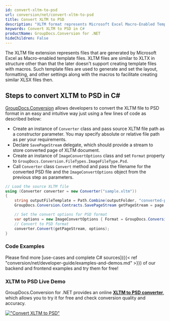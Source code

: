 ```yaml
---
id: convert-xltm-to-psd
url: conversion/net/convert-xltm-to-psd
title: Convert XLTM to PSD
description: "XLTM format represents Microsoft Excel Macro-Enabled Template with .xltm extension. Learn how to convert XLTM to PSD file programmatically in C# language using GroupDocs.Conversion for .NET library."
keywords: Convert XLTM to PSD in C#
productName: GroupDocs.Conversion for .NET
hideChildren: False
---
```


The XLTM file extension represents files that are generated by Microsoft Excel as Macro-enabled template files. XLTM files are similar to XLTX in structure other than that the later doesn't support creating template files with macros. Such template files are used to generate and set the layout, formatting, and other settings along with the macros to facilitate creating similar XLSX files then.

## Steps to convert XLTM to PSD in C#

[GroupDocs.Conversion](https://products.groupdocs.com/conversion/net) allows developers to convert the XLTM file to PSD format in an easy and intuitive way just using a few lines of code as described below:

* Create an instance of `Converter` class and pass source XLTM file path as a constructor parameter. You may specify absolute or relative file path as per your requirements. 
* Declare `SavePageStream` delegate, which should provide a stream to store converted page of XLTM document.
* Create an instance of `ImageConvertOptions` class and set `Format` property to `GroupDocs.Conversion.FileTypes.ImageFileType.Psd`.
* Call `Converter` class `Convert` method and pass the filename for the converted PSD file and the `ImageConvertOptions` object from the previous step as parameters.

```csharp
// Load the source XLTM file
using (Converter converter = new Converter("sample.xltm"))
{
    string outputFileTemplate = Path.Combine(outputFolder, "converted-page-{0}.psd");
    GroupDocs.Conversion.Contracts.SavePageStream getPageStream = page => new FileStream(string.Format(outputFileTemplate, page), FileMode.Create);

    // Set the convert options for PSD format
    var options = new ImageConvertOptions { Format = GroupDocs.Conversion.FileTypes.ImageFileType.Psd };   
    // Convert to PSD format
    converter.Convert(getPageStream, options);
}
```

### Code Examples

Please find more [use-cases and complete C# sources]({{< ref "conversion/net/developer-guide/examples-and-demos.md" >}}) of our backend and frontend examples and try them for free!

### XLTM to PSD Live Demo

GroupDocs.Conversion for .NET provides an online [**XLTM to PSD converter**](https://products.groupdocs.app/conversion/xltm-to-psd), which allows you to try it for free and check conversion quality and accuracy.

[!["Convert XLTM to PSD"](conversion/net/images/convert-to-psd/convert-xltm-to-psd.png)](https://products.groupdocs.app/conversion/xltm-to-psd)